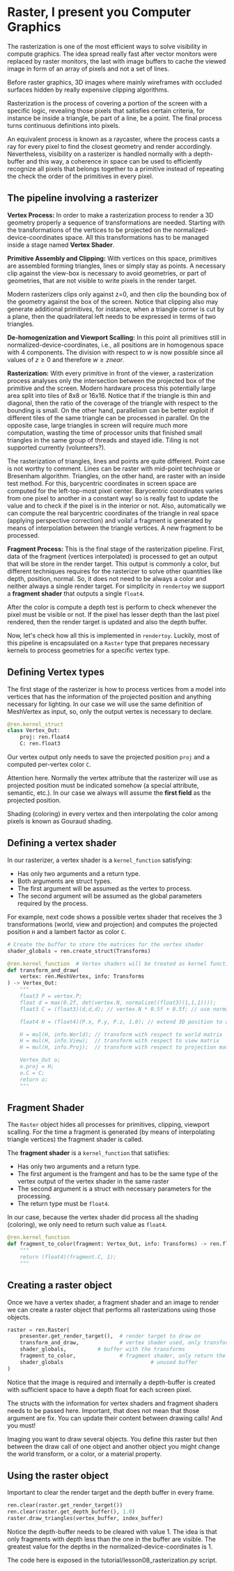 # Raster, I present you Computer Graphics

The rasterization is one of the most efficient ways to solve visibility in compute graphics.
The idea spread really fast after vector monitors were replaced by raster monitors, the last 
with image buffers to cache the viewed image in form of an array of pixels and not a set of
lines.

Before raster graphics, 3D images where mainly wireframes with occluded surfaces hidden by
really expensive clipping algorithms.

Rasterization is the process of covering a portion of the screen with a specific logic, 
revealing those pixels that satisfies certain criteria, for instance be inside a triangle, be
part of a line, be a point. The final process turns continuous definitions into pixels.

An equivalent process is known as a raycaster, where the process casts a ray for every pixel
to find the closest geometry and render accordingly. Nevertheless, visibility on a rasterizer
is handled normally with a depth-buffer and this way, a coherence in space can be used to
efficiently recognize all pixels that belongs together to a primitive instead of repeating the 
check the order of the primitives in every pixel.

## The pipeline involving a rasterizer

**Vertex Process:** In order to make a rasterization process to render a 3D geometry properly a sequence of 
transformations are needed. Starting with the transformations of the vertices to be
projected on the normalized-device-coordinates space. All this transformations has to be 
managed inside a stage named **Vertex Shader**.

**Primitive Assembly and Clipping:** With vertices on this space, primitives are assembled forming triangles, lines or simply
stay as points. A necessary clip against the view-box is necessary to avoid
geometries, or part of geometries, that are not visible to write pixels in the render target.

Modern rasterizers clips only against z=0, and then clip the bounding box of the geometry 
against the box of the screen. Notice that clipping also may generate additional primitives, 
for instance, when a triangle corner is cut by a plane, then the quadrilateral left needs to
be expressed in terms of two triangles.

**De-homogenization and Viewport Scalling:** In this point all primitives still in 
normalized-device-coordinates, i.e., all positions are in homogenous space with 4 components.
The division with respect to $w$ is now possible since all values of $z \geq 0$ and therefore
$w \geq znear$.

**Rasterization:** With every primitive in front of the viewer, a rasterization process analyses
only the intersection between the projected box of the primitive and the screen. Modern hardware
process this potentially large area split into tiles of 8x8 or 16x16. Notice that if the triangle
is thin and diagonal, then the ratio of the coverage of the triangle with respect to the bounding
is small. On the other hand, parallelism can be better exploit if different tiles of the same
triangle can be processed in parallel. On the opposite case, large triangles in screen will 
require much more computation, wasting the time of processor units that finished small triangles
in the same group of threads and stayed idle. Tiling is not supported currently (volunteers?).

The rasterization of triangles, lines and points are quite different. Point case is not worthy 
to comment. Lines can be raster with mid-point technique or Bresenham algorithm. Triangles, on
the other hand, are raster with an inside test method. For this, barycentric coordinates in 
screen space are computed for the left-top-most pixel center. Barycentric coordinates varies 
from one pixel to another in a constant way! so is really fast to update the value and to check
if the pixel is in the interior or not. Also, automatically we can compute the real barycentric
coordinates of the triangle in real space (applying perspective correction) and voila! a 
fragment is generated by means of interpolation between the triangle vertices. A new fragment
to be processed.

**Fragment Process:** This is the final stage of the rasterization pipeline. First, data of 
the fragment (vertices interpolated) is processed to get an output that will be store in the 
render target. This output is commonly a color, but different techniques requires for the
rasterizer to solve other quantities like depth, position, normal. So, it does not need
to be always a color and neither always a single render target. For simplicity in `rendertoy`
we support a **fragment shader** that outputs a single `float4`.

After the color is compute a depth test is perform to check whenever the pixel must be visible
or not. If the pixel has lesser depth than the last pixel rendered, then the render target
is updated and also the depth buffer.

Now, let's check how all this is implemented in `rendertoy`. Luckily, most of this pipeline is
encapsulated on a `Raster` type that prepares necessary kernels to process geometries for a 
specific vertex type.

## Defining Vertex types

The first stage of the rasterizer is how to process vertices from a model into vertices that
has the information of the projected position and anything necessary for lighting. In our case
we will use the same definition of MeshVertex as input, so, only the output vertex is necessary
to declare.

```python
@ren.kernel_struct
class Vertex_Out:
    proj: ren.float4
    C: ren.float3
```
Our vertex output only needs to save the projected position `proj` and a computed per-vertex
color `C`. 

Attention here. Normally the vertex attribute that the rasterizer will use as projected position
must be indicated somehow (a special attribute, semantic, etc.). In our case we always will assume
the **first field** as the projected position.

Shading (coloring) in every vertex and then interpolating the color among pixels is known as 
Gouraud shading.

## Defining a vertex shader

In our rasterizer, a vertex shader is a `kernel_function` satisfying:
- Has only two arguments and a return type.
- Both arguments are struct types.
- The first argument will be assumed as the vertex to process.
- The second argument will be assumed as the global parameters required by the process.

For example, next code shows a possible vertex shader that receives the 3 transformations (world,
view and projection) and computes the projected position `H` and a lambert factor as color `C`. 

```python
# Create the buffer to store the matrices for the vertex shader
shader_globals = ren.create_struct(Transforms)

@ren.kernel_function  # Vertex shaders will be treated as kernel functions, the main function is implemented in the rasterizer
def transform_and_draw(
    vertex: ren.MeshVertex, info: Transforms
) -> Vertex_Out:
    """
    float3 P = vertex.P;
    float d = max(0.2f, dot(vertex.N, normalize((float3)(1,1,1))));
    float3 C = (float3)(d,d,d); // vertex.N * 0.5f + 0.5f; // use normals as a color for debugging purposes

    float4 H = (float4)(P.x, P.y, P.z, 1.0); // extend 3D position to a homogeneous coordinates

    H = mul(H, info.World); // transform with respect to world matrix
    H = mul(H, info.View);  // transform with respect to view matrix
    H = mul(H, info.Proj);  // transform with respect to projection matrix

    Vertex_Out o;
    o.proj = H;
    o.C = C;
    return o;
    """
```

## Fragment Shader

The `Raster` object hides all processes for primitives, clipping, viewport scalling.
For the time a fragment is generated (by means of interpolating triangle vertices) the
fragment shader is called.

The **fragment shader** is a `kernel_function` that satisfies:
- Has only two arguments and a return type.
- The first argument is the framgent and has to be the same type of the vertex output of the vertex shader in the same raster
- The second argument is a struct with necessary parameters for the processing.
- The return type must be `float4`.

In our case, because the vertex shader did process all the shading (coloring), we only
need to return such value as `float4`.

```python
@ren.kernel_function
def fragment_to_color(fragment: Vertex_Out, info: Transforms) -> ren.float4:
    """
    return (float4)(fragment.C, 1);
    """
```

## Creating a raster object

Once we have a vertex shader, a fragment shader and an image to render we can create a
raster object that performs all rasterizations using those objects.

```python
raster = ren.Raster(
    presenter.get_render_target(),  # render target to draw on
    transform_and_draw,             # vertex shader used, only transform and set normal as a color
    shader_globals,          # buffer with the transforms
    fragment_to_color,              # fragment shader, only return the color of the vertex
    shader_globals                            # unused buffer
)
```

Notice that the image is required and internally a depth-buffer is created with sufficient
space to have a depth float for each screen pixel.

The structs with the information for vertex shaders and fragment shaders needs to be passed here.
Important, that does not mean that those argument are fix. You can update their content between
drawing calls!  And you must!

Imaging you want to draw several objects. You define this raster but then between the draw call
of one object and another object you might change the world transform, or a color, or a material
property.

## Using the raster object

Important to clear the render target and the depth buffer in every frame.

```python
ren.clear(raster.get_render_target())
ren.clear(raster.get_depth_buffer(), 1.0)
raster.draw_triangles(vertex_buffer, index_buffer)
```

Notice the depth-buffer needs to be cleared with value $1$. The idea is that only fragments
with depth less than the one in the buffer are visible. The greatest value for the depths 
in the normalized-device-coordinates is 1.

The code here is exposed in the tutorial/lesson08_rasterization.py script.

